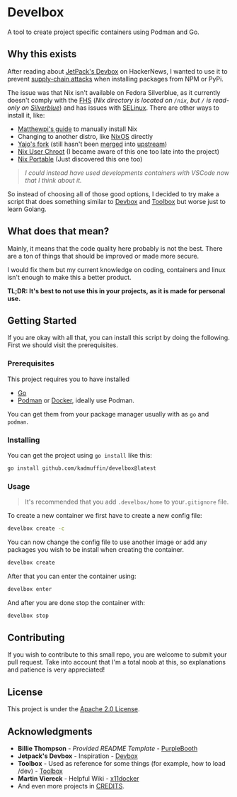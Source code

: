 # Develbox

A tool to create project specific containers using Podman and Go.

## Why this exists

After reading about [JetPack's Devbox](https://github.com/jetpack-io/devbox) on HackerNews, I wanted to use it to prevent [supply-chain attacks](https://www.bleepingcomputer.com/news/security/npm-supply-chain-attack-impacts-hundreds-of-websites-and-apps/) when installing packages from NPM or PyPi.

The issue was that Nix isn't available on Fedora Silverblue, as it currently doesn't comply with the [FHS](https://en.wikipedia.org/wiki/Filesystem_Hierarchy_Standard) (_Nix directory is located on `/nix`, but `/` is read-only on [Silverblue](https://docs.fedoraproject.org/en-US/fedora-silverblue/technical-information/#filesystem-layout)_) and has issues with [SELinux](https://github.com/NixOS/nix/issues/2374). There are other ways to install it, like:

- [Matthewpi's guide](https://gist.github.com/matthewpi/08c3d652e7879e4c4c30bead7021ff73) to manually install Nix
- Changing to another distro, like [NixOS](https://nixos.org/) directly
- [Yajo's fork](https://github.com/moduon/nix-installers/tree/rpm-ostree) (still hasn't been [merged](https://github.com/nix-community/nix-installers/pull/8) into [upstream](https://github.com/nix-community/nix-installers))
- [Nix User Chroot](https://github.com/nix-community/nix-user-chroot) (I became aware of this one too late into the project)
- [Nix Portable](https://github.com/DavHau/nix-portable) (Just discovered this one too)

> _I could instead have used developments containers with VSCode now that I think about it._

So instead of choosing all of those good options, I decided to try make a script that does something similar to [Devbox](https://github.com/jetpack-io/devbox) and [Toolbox](github.com/containers/toolbox) but worse just to learn Golang.

## What does that mean?

Mainly, it means that the code quality here probably is not the best. There are a ton of things that should be improved or made more secure.

I would fix them but my current knowledge on coding, containers and linux isn't enough to make this a better product.

**TL;DR: It's best to not use this in your projects, as it is made for personal use.**

## Getting Started

If you are okay with all that, you can install this script by doing the following. First we should visit the prerequisites.

### Prerequisites

This project requires you to have installed
- [Go](https://go.dev/)
- [Podman](https://podman.io/) or [Docker](https://www.docker.com/), ideally use Podman.

You can get them from your package manager usually with as `go` and `podman`.

### Installing

You can get the project using `go install` like this:

```bash
go install github.com/kadmuffin/develbox@latest
```

### Usage

> It's recommended that you add `.develbox/home` to your`.gitignore` file.

To create a new container we first have to create a new config file:

```bash
develbox create -c
```

You can now change the config file to use another image or add any packages you wish to be install when creating the container.

```bash
develbox create
```

After that you can enter the container using:

```bash
develbox enter
```

And after you are done stop the container with:

```bash
develbox stop
```

## Contributing

If you wish to contribute to this small repo, you are welcome to submit your pull request. Take into account that I'm a total noob at this, so explanations and patience is very appreciated!

## License

This project is under the [Apache 2.0 License](https://github.com/kadmuffin/develbox/blob/main/LICENSE).

## Acknowledgments
  - **Billie Thompson** - *Provided README Template* -
    [PurpleBooth](https://github.com/PurpleBooth)
  - **Jetpack's Devbox** - Inspiration - [Devbox](github.com/jetpack-io/devbox)
  - **Toolbox** - Used as reference for some things (for example, how to load /dev) - [Toolbox](github.com/containers/toolbox)
  - **Martin Viereck** - Helpful Wiki - [x11docker](https://github.com/mviereck/x11docker)
  - And even more projects in [CREDITS](https://github.com/kadmuffin/develbox/blob/main/CREDITS).
